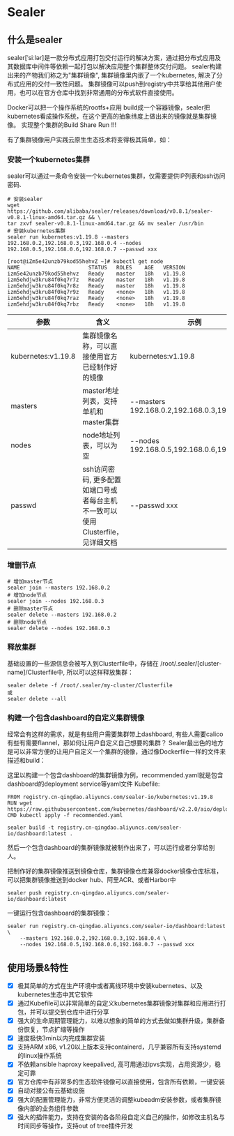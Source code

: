 # Sealer

## 什么是sealer

sealer[ˈsiːlər]是一款分布式应用打包交付运行的解决方案，通过把分布式应用及其数据库中间件等依赖一起打包以解决应用整个集群整体交付问题。
sealer构建出来的产物我们称之为"集群镜像", 集群镜像里内嵌了一个kubernetes, 解决了分布式应用的交付一致性问题。
集群镜像可以push到registry中共享给其他用户使用，也可以在官方仓库中找到非常通用的分布式软件直接使用。

Docker可以把一个操作系统的rootfs+应用 build成一个容器镜像，sealer把kubernetes看成操作系统，在这个更高的抽象纬度上做出来的镜像就是集群镜像。
实现整个集群的Build Share Run !!!

有了集群镜像用户实践云原生生态技术将变得极其简单，如：

### 安装一个kubernetes集群

sealer可以通过一条命令安装一个kubernetes集群，仅需要提供IP列表和ssh访问密码.

```shell script
# 安装sealer
wget https://github.com/alibaba/sealer/releases/download/v0.8.1/sealer-v0.8.1-linux-amd64.tar.gz && \
tar zxvf sealer-v0.8.1-linux-amd64.tar.gz && mv sealer /usr/bin
# 安装kubernetes集群
sealer run kubernetes:v1.19.8 --masters 192.168.0.2,192.168.0.3,192.168.0.4 --nodes 192.168.0.5,192.168.0.6,192.168.0.7 --passwd xxx
```

```shell script
[root@iZm5e42unzb79kod55hehvZ ~]# kubectl get node
NAME                      STATUS   ROLES    AGE   VERSION
izm5e42unzb79kod55hehvz   Ready    master   18h   v1.19.8
izm5ehdjw3kru84f0kq7r7z   Ready    master   18h   v1.19.8
izm5ehdjw3kru84f0kq7r8z   Ready    master   18h   v1.19.8
izm5ehdjw3kru84f0kq7r9z   Ready    <none>   18h   v1.19.8
izm5ehdjw3kru84f0kq7raz   Ready    <none>   18h   v1.19.8
izm5ehdjw3kru84f0kq7rbz   Ready    <none>   18h   v1.19.8
```

参数 | 含义 | 示例
---|---|---
kubernetes:v1.19.8| 集群镜像名称，可以直接使用官方已经制作好的镜像| kubernetes:v1.19.8
masters| master地址列表，支持单机和master集群| --masters 192.168.0.2,192.168.0.3,192.168.0.4
nodes| node地址列表，可以为空|--nodes 192.168.0.5,192.168.0.6,192.168.0.7
passwd| ssh访问密码, 更多配置如端口号或者每台主机不一致可以使用Clusterfile，见详细文档| --passwd xxx

### 增删节点

```shell script
# 增加master节点
sealer join --masters 192.168.0.2
# 增加node节点
sealer join --nodes 192.168.0.3
# 删除master节点
sealer delete --masters 192.168.0.2
# 删除node节点
sealer delete --nodes 192.168.0.3
```

### 释放集群

基础设置的一些源信息会被写入到Clusterfile中，存储在 /root/.sealer/[cluster-name]/Clusterfile中, 所以可以这样释放集群：

```
sealer delete -f /root/.sealer/my-cluster/Clusterfile
或
sealer delete --all
```

### 构建一个包含dashboard的自定义集群镜像

经常会有这样的需求，就是有些用户需要集群带上dashboard, 有些人需要calico有些有需要flannel，那如何让用户自定义自己想要的集群？
Sealer最出色的地方是可以非常方便的让用户自定义一个集群的镜像，通过像Dockerfile一样的文件来描述和build：

这里以构建一个包含dashboard的集群镜像为例，recommended.yaml就是包含dashboard的deployment service等yaml文件
Kubefile:

```shell script
FROM registry.cn-qingdao.aliyuncs.com/sealer-io/kubernetes:v1.19.8
RUN wget https://raw.githubusercontent.com/kubernetes/dashboard/v2.2.0/aio/deploy/recommended.yaml
CMD kubectl apply -f recommended.yaml
```

```shell script
sealer build -t registry.cn-qingdao.aliyuncs.com/sealer-io/dashboard:latest .
```

然后一个包含dashboard的集群镜像就被制作出来了，可以运行或者分享给别人。

把制作好的集群镜像推送到镜像仓库，集群镜像仓库兼容docker镜像仓库标准，可以把集群镜像推送到docker hub、阿里ACR、或者Harbor中

```shell script
sealer push registry.cn-qingdao.aliyuncs.com/sealer-io/dashboard:latest
```

一键运行包含dashboard的集群镜像：

```shell script
sealer run registry.cn-qingdao.aliyuncs.com/sealer-io/dashboard:latest \
    --masters 192.168.0.2,192.168.0.3,192.168.0.4 \
    --nodes 192.168.0.5,192.168.0.6,192.168.0.7 --passwd xxx
```

## 使用场景&特性

- [x] 极其简单的方式在生产环境中或者离线环境中安装kubernetes、以及kubernetes生态中其它软件
- [x] 通过Kubefile可以非常简单的自定义kubernetes集群镜像对集群和应用进行打包，并可以提交到仓库中进行分享
- [x] 强大的生命周期管理能力，以难以想象的简单的方式去做如集群升级，集群备份恢复，节点扩缩等操作
- [x] 速度极快3min以内完成集群安装
- [x] 支持ARM x86, v1.20以上版本支持containerd，几乎兼容所有支持systemd的linux操作系统
- [x] 不依赖ansible haproxy keepalived, 高可用通过ipvs实现，占用资源少，稳定可靠
- [x] 官方仓库中有非常多的生态软件镜像可以直接使用，包含所有依赖，一键安装
- [x] 自动对接公有云基础设施
- [x] 强大的配置管理能力，非常方便灵活的调整kubeadm安装参数，或者集群镜像内部的业务组件参数
- [x] 强大的插件能力，支持在安装的各各阶段自定义自己的操作，如修改主机名与时间同步等操作，支持out of tree插件开发